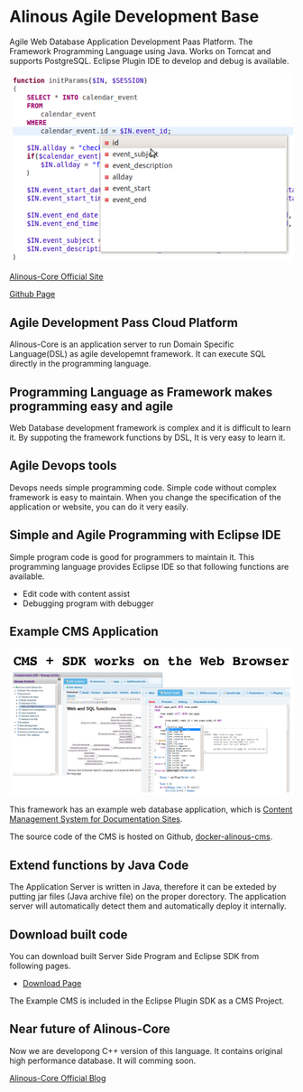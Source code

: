 # Alinous Agile Development Base
Agile Web Database Application Development Paas Platform. The Framework Programming Language using Java. Works on Tomcat and supports PostgreSQL. Eclipse Plugin IDE to develop and debug is available.

![Web Database Programming](pgimage.png)


[Alinous-Core Official Site](https://wwww.alinous.org)

[Github Page](https://alinous-core.github.io/alinous-agile-base/)

## Agile Development Pass Cloud Platform

Alinous-Core is an application server to run Domain Specific Language(DSL) as agile developemnt framework. It can execute SQL directly in the programming language.

## Programming Language as Framework makes programming easy and agile
Web Database development framework is complex and it is difficult to learn it. By suppoting the framework functions by DSL, It is very easy to learn it.

## Agile Devops tools
Devops needs simple programming code. Simple code without complex framework is easy to maintain.
When you change the specification of the application or website, you can do it very easily.

## Simple and Agile Programming with Eclipse IDE
Simple program code is good for programmers to maintain it. This programming language provides Eclipse IDE so that following functions are available.

- Edit code with content assist
- Debugging program with debugger

## Example CMS Application

![Web Database Programming](cmsimage.png)

This framework has an example web database application, which is [Content Management System for Documentation Sites](https://www.alinous.org/document-cms/).

The source code of the CMS is hosted on Github, [docker-alinous-cms](https://github.com/alinous-core/docker-alinous-cms).

## Extend functions by Java Code
The Application Server is written in Java, therefore it can be exteded by putting jar files (Java archive file) on the proper dorectory.
The application server will automatically detect them and automatically deploy it internally.

## Download built code
You can download built Server Side Program and Eclipse SDK from following pages.

 - [Download Page](https://www.alinous.org/documents/downloads/)

The Example CMS is included in the Eclipse Plugin SDK as a CMS Project.

## Near future of Alinous-Core
Now we are developong C++ version of this language. It contains original high performance database. It will comming soon.

[Alinous-Core Official Blog](https://wwww.alinous.org/blog/)


